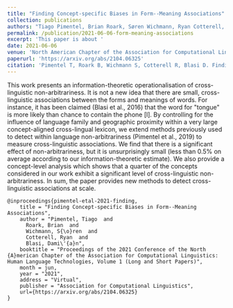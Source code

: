 ```yaml
---
title: "Finding Concept-specific Biases in Form--Meaning Associations"
collection: publications
authors: "Tiago Pimentel, Brian Roark, Søren Wichmann, Ryan Cotterell, Damián Blasi"
permalink: /publication/2021-06-06-form-meaning-associations
excerpt: 'This paper is about '
date: 2021-06-06
venue: 'North American Chapter of the Association for Computational Linguistics'
paperurl: 'https://arxiv.org/abs/2104.06325'
citation: 'Pimentel T, Roark B, Wichmann S, Cotterell R, Blasi D. Finding Concept-specific Biases in Form--Meaning Associations. In: Proceedings of the 2021 Conference of the North {A}merican Chapter of the Association for Computational Linguistics: Human Language Technologies, Volume 1 (Long and Short Papers), 2021 June.'
---
```


This work presents an information-theoretic operationalisation of cross-linguistic non-arbitrariness. It is not a new idea that there are small, cross-linguistic associations between the forms and meanings of words. For instance, it has been claimed (Blasi et al., 2016) that the word for "tongue" is more likely than chance to contain the phone [l]. By controlling for the influence of language family and geographic proximity within a very large concept-aligned cross-lingual lexicon, we extend methods previously used to detect within language non-arbitrariness (Pimentel et al., 2019) to measure cross-linguistic associations. We find that there is a significant effect of non-arbitrariness, but it is unsurprisingly small (less than 0.5% on average according to our information-theoretic estimate). We also provide a concept-level analysis which shows that a quarter of the concepts considered in our work exhibit a significant level of cross-linguistic non-arbitrariness. In sum, the paper provides new methods to detect cross-linguistic associations at scale.


```
@inproceedings{pimentel-etal-2021-finding,
    title = "Finding Concept-specific Biases in Form--Meaning Associations",
    author = "Pimentel, Tiago  and
      Roark, Brian  and
      Wichmann, S{\o}ren  and
      Cotterell, Ryan  and
      Blasi, Dami\'{a}n",
    booktitle = "Proceedings of the 2021 Conference of the North {A}merican Chapter of the Association for Computational Linguistics: Human Language Technologies, Volume 1 (Long and Short Papers)",
    month = jun,
    year = "2021",
    address = "Virtual",
    publisher = "Association for Computational Linguistics",
    url={https://arxiv.org/abs/2104.06325}
}
```